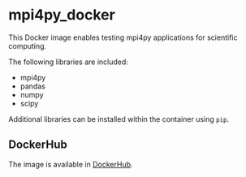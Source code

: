 # mpi4py_docker
This Docker image enables testing mpi4py applications for scientific computing.

The following libraries are included:
- mpi4py
- pandas
- numpy
- scipy

Additional libraries can be installed within the container using `pip`.

## DockerHub

The image is available in [DockerHub](https://hub.docker.com/r/dhna/mpi4py).
